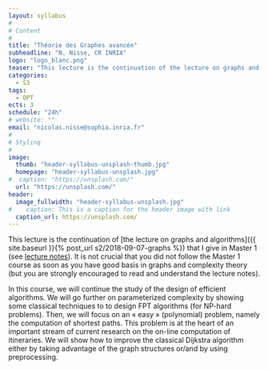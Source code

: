 ```yaml
---
layout: syllabus
#
# Content
#
title: "Théorie des Graphes avancée"
subheadline: "N. Nisse, CR INRIA"
logo: "logo_blanc.png"
teaser: "This lecture is the continuation of the lecture on graphs and algorithms that I give in Master 1."
categories:
  - S3
tags:
  - OPT
ects: 3
schedule: "24h"
# website: ""
email: "nicolas.nisse@sophia.inria.fr"
#
# Styling
#
image:
  thumb: "header-syllabus-unsplash-thumb.jpg"
  homepage: "header-syllabus-unsplash.jpg"
#  caption: "https://unsplash.com/"
  url: "https://unsplash.com/"
header:
  image_fullwidth: "header-syllabus-unsplash.jpg"
#    caption: This is a caption for the header image with link
  caption_url: https://unsplash.com/  
---
```


This lecture is the continuation of [the lecture on graphs and algorithms]({{ site.baseurl }}{% post_url s2/2018-09-07-graphs %}) that I give in Master 1 (see [lecture notes]( http://www-sop.inria.fr/members/Nicolas.Nisse/M1LectureV2.pdf)). 
It is not crucial that you did not follow the Master 1 course as soon as you have good basis in graphs and complexity theory (but you are strongly encouraged to read and understand the lecture notes). 

In this course, we will continue the study of the design of efficient algorithms. We will go further on parameterized complexity by showing some classical techniques to to design FPT algorithms (for NP-hard problems). Then, we will focus on an « easy » (polynomial) problem, namely the computation of shortest paths. This problem is at the heart of an important stream of current research on the on-line computation of itineraries. We will show how to improve the classical Dijkstra algorithm either by taking advantage of the graph structures or/and by using preprocessing. 
